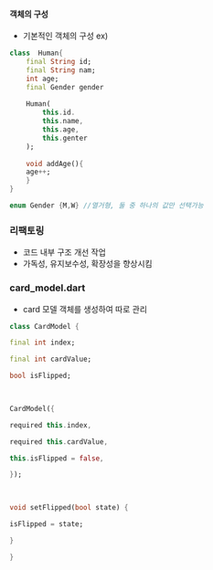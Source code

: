 
#### 객체의 구성

- 기본적인 객체의 구성 ex)
```dart
class  Human{
	final String id;
	final String nam;
	int age;
	final Gender gender
	
	Human(
		this.id.
		this.name,
		this.age,
		this.genter
	);
	
	void addAge(){
	age++;
	}
}

enum Gender {M,W} //열거형, 둘 중 하나의 값만 선택가능
```

### 리팩토링
- 코드 내부 구조 개선 작업
- 가독성, 유지보수성, 확장성을 향상시킴



### card_model.dart
- card 모델 객체를 생성하여 따로 관리

```dart
class CardModel {

final int index;

final int cardValue;

bool isFlipped;

  

CardModel({

required this.index,

required this.cardValue,

this.isFlipped = false,

});

  

void setFlipped(bool state) {

isFlipped = state;

}

}
```